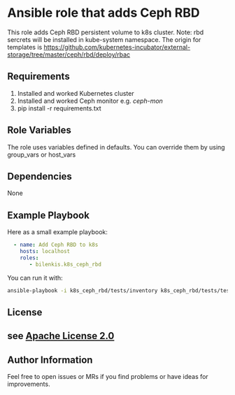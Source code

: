 Ansible role that adds Ceph RBD
=========

This role adds Ceph RBD persistent volume to k8s cluster.
Note: rbd sercrets will be installed in kube-system namespace.
The origin for templates is https://github.com/kubernetes-incubator/external-storage/tree/master/ceph/rbd/deploy/rbac

Requirements
------------

1. Installed and worked Kubernetes cluster
2. Installed and worked Ceph monitor e.g. *ceph-mon*
3. pip install -r requirements.txt

Role Variables
--------------

The role uses variables defined in defaults. You can override them by using group_vars or host_vars

Dependencies
------------

None

Example Playbook
----------------

Here as a small example playbook:

```yaml
  - name: Add Ceph RBD to k8s
    hosts: localhost
    roles:
       - bilenkis.k8s_ceph_rbd
```

You can run it with:

```sh
ansible-playbook -i k8s_ceph_rbd/tests/inventory k8s_ceph_rbd/tests/test.yml
```

License
-------

## see [ Apache License 2.0 ]( LICENSE )

Author Information
------------------

Feel free to open issues or MRs if you find problems or have ideas for improvements.

